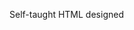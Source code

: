Self-taught HTML designed
              
 
 
 
      
 
 
                                                                                                                                                                                                                                              